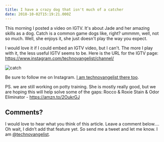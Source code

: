 ```yaml
---
title: I have a crazy dog that isn't much of a catcher
date: 2018-10-02T15:19:21.000Z
---
```

This morning I posted a video on IGTV. It's about Jade and her amazing skills as a dog. Catch is a common game dogs like, right? ummmm, well, not so much. Well, she enjoys it, she just doesn't play the way you expect.

I would love it if I could embed an IGTV video, but I can't. The more I play with it, the less useful IGTV seems to be. Here is the URL for the IGTV page:  https://www.instagram.com/technovangelist/channel/


![catch](blob:https://eager-curran-3f8a55.netlify.com/92be203e-4eb3-4ab5-a977-0e3e3582d725) 


Be sure to follow me on Instagram. [I am technovangelist there too](https://www.instagram.com/technovangelist/).

PS. we are still working on potty training. She is mostly really good, but we are hoping this will help solve some of the gaps: Rocco & Roxie Stain & Odor Eliminator - https://amzn.to/2OukrGJ

## Comments?

I would love to hear what you think of this article. Leave a comment below…. Oh wait, I didn’t add that feature yet. So send me a tweet and let me know. I am [@technovangelist](http://twitter.com/technovangelist).

